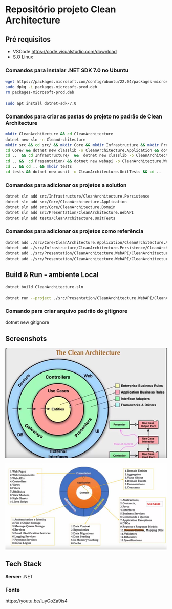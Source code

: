 # Repositório projeto Clean Architecture
## Pré requisitos
- VSCode https://code.visualstudio.com/download
- S.O Linux

### Comandos para instalar .NET SDK 7.0 no Ubuntu
```bash
wget https://packages.microsoft.com/config/ubuntu/22.04/packages-microsoft-prod.deb -O packages-microsoft-prod.deb
sudo dpkg -i packages-microsoft-prod.deb
rm packages-microsoft-prod.deb

sudo apt install dotnet-sdk-7.0
```
### Comandos para criar as pastas do projeto no padrão de Clean Architecture
```bash
mkdir CleanArchitecture && cd CleanArchitecture
dotnet new sln -n CleanArchitecture
mkdir src && cd src/ && mkdir Core && mkdir Infrastructure && mkdir Presentation
cd Core/ && dotnet new classlib -o CleanArchitecture.Application && dotnet new classlib -o CleanArchitecture.Domain && cd CleanArchitecture.Domain/ && mkdir Entities && mkdir Interfaces && cd ..
cd ..  && cd Infrastructure/  &&  dotnet new classlib -o CleanArchitecture.Persistence
cd .. &&  cd Presentation/ && dotnet new webapi -o CleanArchitecture.WebAPI
cd .. && cd .. && mkdir tests
cd tests && dotnet new xunit -o CleanArchitecture.UnitTests && cd ..
```
### Comandos para adicionar os projetos a solution
```bash
dotnet sln add src/Infrastructure/CleanArchitecture.Persistence
dotnet sln add src/Core/CleanArchitecture.Application
dotnet sln add src/Core/CleanArchitecture.Domain
dotnet sln add src/Presentation/CleanArchitecture.WebAPI
dotnet sln add tests/CleanArchitecture.UnitTests
```
### Comandos para adicionar os projetos como referência
```bash
dotnet add ./src/Core/CleanArchitecture.Application/CleanArchitecture.Application.csproj reference ./src/Core/CleanArchitecture.Domain/CleanArchitecture.Domain.csproj
dotnet add ./src/Infrastructure/CleanArchitecture.Persistence/CleanArchitecture.Persistence.csproj reference ./src/Core/CleanArchitecture.Application/CleanArchitecture.Application.csproj
dotnet add ./src/Presentation/CleanArchitecture.WebAPI/CleanArchitecture.WebAPI.csproj reference ./src/Core/CleanArchitecture.Application/CleanArchitecture.Application.csproj
dotnet add ./src/Presentation/CleanArchitecture.WebAPI/CleanArchitecture.WebAPI.csproj reference ./src/Infrastructure/CleanArchitecture.Persistence/CleanArchitecture.Persistence.csproj
```

## Build & Run - ambiente Local

```bash
dotnet build CleanArchitecture.sln

dotnet run --project ./src/Presentation/CleanArchitecture.WebAPI/CleanArchitecture.WebAPI.csproj
```

### Comando para criar arquivo padrão do gitignore
dotnet new gitignore


## Screenshots

![CleanArch](imgs/the-clean-arch.jpg)

![CleanArch](imgs/1.jpg)

## Tech Stack

**Server:** .NET


### Fonte
https://youtu.be/luyGoZa9is4